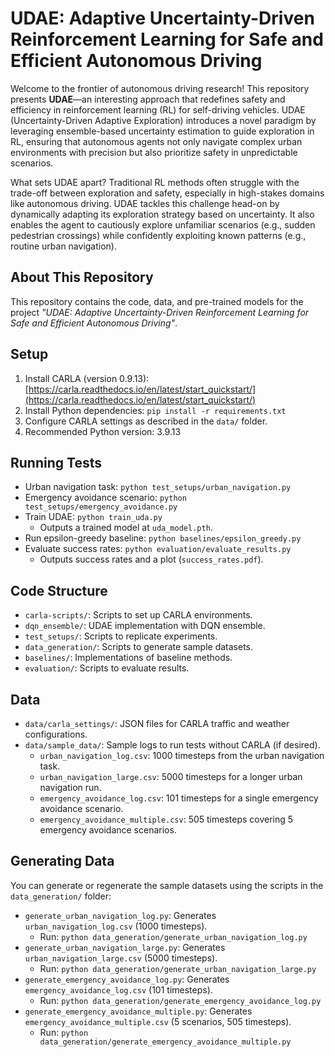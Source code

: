 # UDAE: Adaptive Uncertainty-Driven Reinforcement Learning for Safe and Efficient Autonomous Driving

Welcome to the frontier of autonomous driving research! This repository presents **UDAE**—an interesting approach that redefines safety and efficiency in reinforcement learning (RL) for self-driving vehicles. UDAE (Uncertainty-Driven Adaptive Exploration) introduces a novel paradigm by leveraging ensemble-based uncertainty estimation to guide exploration in RL, ensuring that autonomous agents not only navigate complex urban environments with precision but also prioritize safety in unpredictable scenarios.

What sets UDAE apart? Traditional RL methods often struggle with the trade-off between exploration and safety, especially in high-stakes domains like autonomous driving. UDAE tackles this challenge head-on by dynamically adapting its exploration strategy based on uncertainty. It also enables the agent to cautiously explore unfamiliar scenarios (e.g., sudden pedestrian crossings) while confidently exploiting known patterns (e.g., routine urban navigation).

## About This Repository

This repository contains the code, data, and pre-trained models for the project *"UDAE: Adaptive Uncertainty-Driven Reinforcement Learning for Safe and Efficient Autonomous Driving"*. 


## Setup
1. Install CARLA (version 0.9.13): [https://carla.readthedocs.io/en/latest/start_quickstart/](https://carla.readthedocs.io/en/latest/start_quickstart/)
2. Install Python dependencies: `pip install -r requirements.txt`
3. Configure CARLA settings as described in the `data/` folder.
4. Recommended Python version: 3.9.13

   
## Running Tests
- Urban navigation task: `python test_setups/urban_navigation.py`
- Emergency avoidance scenario: `python test_setups/emergency_avoidance.py`
- Train UDAE: `python train_uda.py`
  - Outputs a trained model at `uda_model.pth`.
- Run epsilon-greedy baseline: `python baselines/epsilon_greedy.py`
- Evaluate success rates: `python evaluation/evaluate_results.py`
  - Outputs success rates and a plot (`success_rates.pdf`).

## Code Structure
- `carla-scripts/`: Scripts to set up CARLA environments.
- `dqn_ensemble/`: UDAE implementation with DQN ensemble.
- `test_setups/`: Scripts to replicate experiments.
- `data_generation/`: Scripts to generate sample datasets.
- `baselines/`: Implementations of baseline methods.
- `evaluation/`: Scripts to evaluate results.


## Data
- `data/carla_settings/`: JSON files for CARLA traffic and weather configurations.
- `data/sample_data/`: Sample logs to run tests without CARLA (if desired).
  - `urban_navigation_log.csv`: 1000 timesteps from the urban navigation task.
  - `urban_navigation_large.csv`: 5000 timesteps for a longer urban navigation run.
  - `emergency_avoidance_log.csv`: 101 timesteps for a single emergency avoidance scenario.
  - `emergency_avoidance_multiple.csv`: 505 timesteps covering 5 emergency avoidance scenarios.

## Generating Data
You can generate or regenerate the sample datasets using the scripts in the `data_generation/` folder:
- `generate_urban_navigation_log.py`: Generates `urban_navigation_log.csv` (1000 timesteps).
  - Run: `python data_generation/generate_urban_navigation_log.py`
- `generate_urban_navigation_large.py`: Generates `urban_navigation_large.csv` (5000 timesteps).
  - Run: `python data_generation/generate_urban_navigation_large.py`
- `generate_emergency_avoidance_log.py`: Generates `emergency_avoidance_log.csv` (101 timesteps).
  - Run: `python data_generation/generate_emergency_avoidance_log.py`
- `generate_emergency_avoidance_multiple.py`: Generates `emergency_avoidance_multiple.csv` (5 scenarios, 505 timesteps).
  - Run: `python data_generation/generate_emergency_avoidance_multiple.py`
